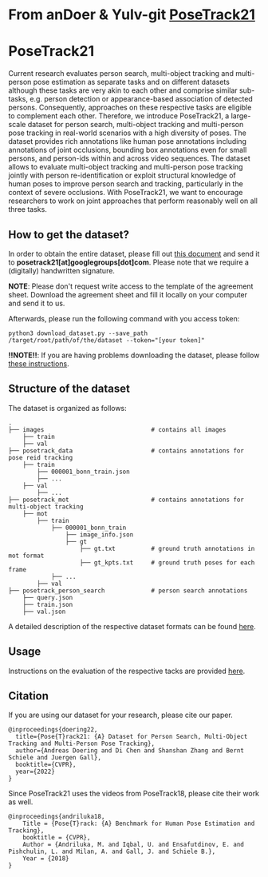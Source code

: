 # From anDoer & Yulv-git [PoseTrack21](https://github.com/anDoer/PoseTrack21)
# PoseTrack21
Current research evaluates person search, multi-object tracking and multi-person pose estimation as separate tasks and on different datasets although these tasks are very akin to each other and comprise similar sub-tasks, e.g. person detection or appearance-based association of detected persons. Consequently, approaches on these respective tasks are eligible to complement each other. Therefore, we introduce PoseTrack21, a large-scale dataset for person search, multi-object tracking and multi-person pose tracking in real-world scenarios with a high diversity of poses. The dataset provides rich annotations like human pose annotations including annotations of joint occlusions, bounding box annotations even for small persons, and person-ids within and across video sequences. The dataset allows to evaluate multi-object tracking and multi-person pose tracking jointly with person re-identification or exploit structural knowledge of human poses to improve person search and tracking, particularly in the context of severe occlusions. With PoseTrack21, we want to encourage researchers to work on joint approaches that perform reasonably well on all three tasks.        

## How to get the dataset?
In order to obtain the entire dataset, please fill out [this document](https://docs.google.com/document/d/1unxTYm2nVH1Qr7iYtgFzkzPbu042c1MLyZUP8Nb7-Fs/edit?usp=sharing) and send it to **posetrack21[at]googlegroups[dot]com**. Please note that we require a (digitally) handwritten signature.

**NOTE**: Please don't request write access to the template of the agreement sheet. Download the agreement sheet and fill it locally on your computer and send it to us.

Afterwards, please run the following command with you access token:
```
python3 download_dataset.py --save_path /target/root/path/of/the/dataset --token="[your token]"
```

**!!NOTE!!**: If you are having problems downloading the dataset, please follow [these instructions](https://github.com/anDoer/PoseTrack21/blob/main/doc/how_to_download.md).

## Structure of the dataset 
The dataset is organized as follows: 

    .
    ├── images                              # contains all images  
        ├── train
        ├── val
    ├── posetrack_data                      # contains annotations for pose reid tracking
        ├── train
            ├── 000001_bonn_train.json
            ├── ...
        ├── val
            ├── ...
    ├── posetrack_mot                       # contains annotations for multi-object tracking 
        ├── mot
            ├── train
                ├── 000001_bonn_train
                    ├── image_info.json
                    ├── gt
                        ├── gt.txt          # ground truth annotations in mot format
                        ├── gt_kpts.txt     # ground truth poses for each frame
                ├── ...
            ├── val
    ├── posetrack_person_search             # person search annotations
        ├── query.json
        ├── train.json
        ├── val.json

A detailed description of the respective dataset formats can be found [here](doc/dataset_structure.md).

## Usage 
Instructions on the evaluation of the respective tacks are provided [here](eval/README.md).

## Citation 
If you are using our dataset for your research, please cite our paper.
```
@inproceedings{doering22,
  title={Pose{T}rack21: {A} Dataset for Person Search, Multi-Object Tracking and Multi-Person Pose Tracking},
  author={Andreas Doering and Di Chen and Shanshan Zhang and Bernt Schiele and Juergen Gall},
  booktitle={CVPR},
  year={2022}
}
```
Since PoseTrack21 uses the videos from PoseTrack18, please cite their work as well.
```
@inproceedings{andriluka18,
	Title = {Pose{T}rack: {A} Benchmark for Human Pose Estimation and Tracking},
	booktitle = {CVPR},
	Author = {Andriluka, M. and Iqbal, U. and Ensafutdinov, E. and Pishchulin, L. and Milan, A. and Gall, J. and Schiele B.},
	Year = {2018}
}	
```
